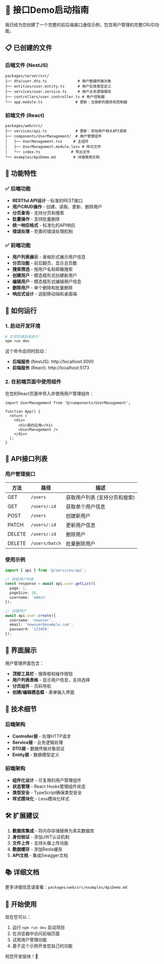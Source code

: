 # 🚀 接口Demo启动指南

我已经为您创建了一个完整的前后端接口通信示例，包含用户管理的完整CRUD功能。

## 📋 已创建的文件

### 后端文件 (NestJS)
```
packages/server/src/
├── dto/user.dto.ts              # 用户数据传输对象
├── entities/user.entity.ts      # 用户实体类型定义
├── services/user.service.ts     # 用户业务逻辑服务
├── controllers/user.controller.ts # 用户控制器
└── app.module.ts               # 更新：注册新的服务和控制器
```

### 前端文件 (React)
```
packages/web/src/
├── services/api.ts             # 更新：添加用户相关API调用
├── components/UserManagement/  # 用户管理组件
│   ├── UserManagement.tsx     # 主组件
│   ├── UserManagement.module.less # 样式文件
│   └── index.ts              # 导出文件
└── examples/ApiDemo.md        # 详细使用文档
```

## 🎯 功能特性

### ✅ 后端功能
- **RESTful API设计** - 标准的REST接口
- **用户CRUD操作** - 创建、读取、更新、删除用户
- **分页查询** - 支持分页和搜索
- **批量操作** - 支持批量删除
- **统一响应格式** - 标准化的API响应
- **错误处理** - 完善的错误处理机制

### ✅ 前端功能
- **用户列表展示** - 表格形式展示用户信息
- **分页功能** - 前后翻页，显示总页数
- **搜索筛选** - 按用户名和邮箱搜索
- **创建用户** - 模态框形式创建新用户
- **编辑用户** - 模态框形式编辑用户信息
- **删除用户** - 单个删除和批量删除
- **响应式设计** - 适配移动端和桌面端

## 🚀 如何运行

### 1. 启动开发环境
```bash
# 在项目根目录执行
npm run dev
```

这个命令会同时启动：
- **后端服务** (NestJS): http://localhost:3000
- **前端服务** (React): http://localhost:5173

### 2. 在前端页面中使用组件
在您的React页面中导入并使用用户管理组件：

```tsx
import UserManagement from '@/components/UserManagement';

function App() {
  return (
    <div>
      <h1>我的应用</h1>
      <UserManagement />
    </div>
  );
}
```

## 📡 API接口列表

### 用户管理接口
| 方法 | 路径 | 描述 |
|------|------|------|
| GET | `/users` | 获取用户列表 (支持分页和搜索) |
| GET | `/users/:id` | 获取单个用户信息 |
| POST | `/users` | 创建新用户 |
| PATCH | `/users/:id` | 更新用户信息 |
| DELETE | `/users/:id` | 删除用户 |
| DELETE | `/users/batch` | 批量删除用户 |

### 使用示例
```typescript
import { api } from '@/services/api';

// 获取用户列表
const response = await api.user.getList({
  page: 1,
  pageSize: 10,
  username: 'admin'
});

// 创建用户
await api.user.create({
  username: 'newuser',
  email: 'newuser@example.com',
  password: '123456'
});
```

## 🎨 界面展示

用户管理界面包含：
- **顶部工具栏** - 搜索框和操作按钮
- **用户列表表格** - 显示用户信息，支持选择
- **分页组件** - 页码导航
- **创建/编辑模态框** - 表单输入界面

## 🔧 技术细节

### 后端架构
- **Controller层** - 处理HTTP请求
- **Service层** - 业务逻辑处理
- **DTO层** - 数据传输对象验证
- **Entity层** - 数据模型定义

### 前端架构
- **组件化设计** - 可复用的用户管理组件
- **状态管理** - React Hooks管理组件状态
- **类型安全** - TypeScript确保类型安全
- **样式模块化** - Less模块化样式

## 🛠 扩展建议

1. **数据库集成** - 将内存存储替换为真实数据库
2. **身份验证** - 添加JWT认证机制
3. **文件上传** - 支持头像上传功能
4. **数据缓存** - 添加Redis缓存
5. **API文档** - 集成Swagger文档

## 📚 详细文档

更多详细信息请查看：`packages/web/src/examples/ApiDemo.md`

## 🎉 开始使用

现在您可以：
1. 运行 `npm run dev` 启动项目
2. 在浏览器中访问前端页面
3. 试用用户管理功能
4. 基于这个示例开发您自己的功能

祝您开发愉快！🚀
